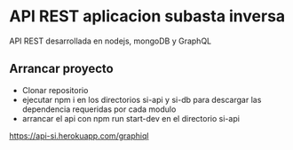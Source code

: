 API REST aplicacion subasta inversa
===================================

API REST desarrollada en nodejs, mongoDB y GraphQL

Arrancar proyecto
--------------------
* Clonar repositorio
* ejecutar npm i en los directorios si-api y si-db para descargar las dependencia requeridas por cada modulo
* arrancar el api con npm run start-dev en el directorio si-api  

https://api-si.herokuapp.com/graphiql
